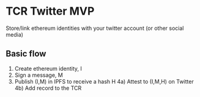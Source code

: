 # TCR Twitter MVP
Store/link ethereum identities with your twitter account (or other social media)

## Basic flow
1) Create ethereum identity, I
2) Sign a message, M
3) Publish (I,M) in IPFS to receive a hash H
4a) Attest to (I,M,H) on Twitter
4b) Add record to the TCR
